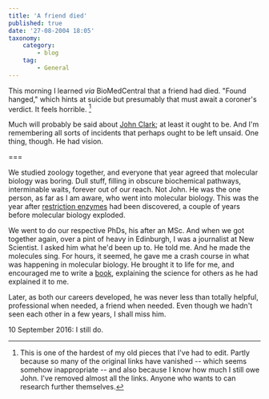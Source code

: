 ```yaml
---
title: 'A friend died'
published: true
date: '27-08-2004 18:05'
taxonomy:
    category:
        - blog
    tag:
        - General
---
```


This morning I learned _via_  BioMedCentral that a friend had died. "Found hanged," which hints at suicide but presumably that must await a coroner's verdict. It feels horrible. [^1]

[^1]: This is one of the hardest of my old pieces that I've had to edit. Partly because so many of the original links have vanished -- which seems somehow inappropriate -- and also because I know how much I still owe John. I've removed almost all the links. Anyone who wants to can research further themselves.

Much will probably be said about [John Clark](https://en.wikipedia.org/wiki/Anthony_John_Clark); at least it ought to be. And I'm remembering all sorts of incidents that perhaps ought to be left unsaid. One thing, though. He had vision.

===

We studied zoology together, and everyone that year agreed that molecular biology was boring. Dull stuff, filling in obscure biochemical pathways, interminable waits, forever out of our reach. Not John. He was the one person, as far as I am aware, who went into molecular biology. This was the year after [restriction enzymes](https://en.wikipedia.org/wiki/Restriction_enzyme) had been discovered, a couple of years before molecular biology exploded.

We went to do our respective PhDs, his after an MSc. And when we got together again, over a pint of heavy in Edinburgh, I was a journalist at New Scientist. I asked him what he'd been up to. He told me. And he made the molecules sing. For hours, it seemed, he gave me a crash course in what was happening in molecular biology. He brought it to life for me, and encouraged me to write a [book](http://www.amazon.co.uk/exec/obidos/ASIN/0631130276/qid=1093629786/sr=1-5/ref=sr_1_10_5/202-3316887-6435049), explaining the science for others as he had explained it to me.

Later, as both our careers developed, he was never less than totally helpful, professional when needed, a friend when needed. Even though we hadn't seen each other in a few years, I shall miss him.

10 September 2016: I still do.